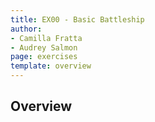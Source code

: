 ```yaml
---
title: EX00 - Basic Battleship
author:
- Camilla Fratta
- Audrey Salmon
page: exercises
template: overview
---
```


## Overview